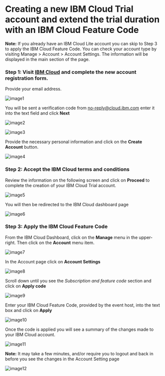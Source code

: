 # Creating a new IBM Cloud Trial account and extend the trial duration with an IBM Cloud Feature Code

**Note:** If you already have an IBM Cloud Lite account you can skip to Step 3 to apply the IBM Cloud Feature Code.  You can check your account type by visiting Manage > Account > Account Settings.  The information will be displayed in the main section of the page.

### Step 1: Visit [IBM Cloud](https://cloud.ibm.com/registration/trial) and complete the new account registration form.

Provide your email address.

![image1](images/step1.png)

You will be sent a verification code from no-reply@cloud.ibm.com enter it into the text field and click **Next**

![image2](images/step2.png)

![image3](images/step3.png)

Provide the necessary personal information and click on the **Create Account** button.

![image4](images/step4.png)

### Step 2: Accept the IBM Cloud terms and conditions

Review the information on the following screen and click on **Proceed** to complete the creation of your IBM Cloud Trial account.

![image5](images/step5.png)

You will then be redirected to the IBM Cloud dashboard page

![image6](images/step6.png)

### Step 3: Apply the IBM Cloud Feature Code

From the IBM Cloud Dashboard, click on the **Manage** menu in the upper-right.  Then click on the **Account** menu item.

![image7](images/step7.png)

In the Account page click on **Account Settings**

![image8](images/step8.png)

Scroll down until you see the *Subscription and feature code* section and click on **Apply code**

![image9](images/step9.png)

Enter your IBM Cloud Feature Code, provided by the event host, into the text box and click on **Apply** 

![image10](images/step10.png)

Once the code is applied you will see a summary of the changes made to your IBM Cloud account.

![image11](images/step11.png)

**Note:** It may take a few minutes, and/or require you to logout and back in before you see the changes in the Account Setting page

![image12](images/step12.png)

